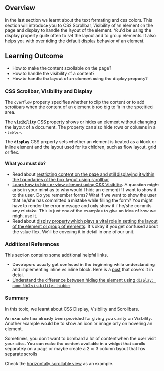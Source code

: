 ## Overview

In the last section we learnt about the text formating and css colors. This section will introduce you to CSS Scrollbar, Visibility of an element on the page and display to handle the layout of the element. You'd be using the display property quite often to set the layout and to group elements. It also helps you with over riding the default display behavior of an element.

## Learning Outcome

- How to make the content scrollable on the page?
- How to handle the visibility of a content?
- How to handle the layout of an element using the display property?

### CSS Scrollbar, Visibility and Display

The `overflow` property specifies whether to clip the content or to add scrollbars when the content of an element is too big to fit in the specified area.

The **`visibility`** CSS property shows or hides an element without changing the layout of a document. The property can also hide rows or columns in a `<table>`.

The **`display`** CSS property sets whether an element is treated as a block or inline element and the layout used for its children, such as flow layout, grid or flex.

#### What you must do?

- Read about [restricting content on the page and still displaying it within the boundaries of the box layout using scrollbar](https://www.tutorialspoint.com/css/css_scrollbars.htm)
- [Learn how to hide or view element using CSS Visibility](https://www.tutorialspoint.com/css/css_visibility.htm). A question might arise in your mind as to why would I hide an element if I want to show it to the user. Do you remember forms? What if we want to show the user that he/she has committed a mistake while filling the form? You might have to render the error message and only show it if he/she commits any mistake. This is just one of the examples to give an idea of how we might use it.
- Read about [display property which plays a vital role in setting the layout of the element or group of elements](https://css-tricks.com/almanac/properties/d/display/). It's okay if you get confused about the value flex. We'll be covering it in detail in one of our unit.

### Additional References

This section contains some additional helpful links.

- Developers usually get confused in the beginning while understanding and implementing inline vs inline block. Here is a [post](https://alligator.io/css/display-inline-vs-inline-block/) that covers it in detail.
- [Understand the difference between hiding the element using `display: none` and `visibility: hidden`](https://www.lifewire.com/display-none-vs-visibility-hidden-3466884)

### Summary

In this topic, we learnt about CSS Display, Visibility and Scrollbars.

An example has already been provided for giving you clarity on Visibility. Another example would be to show an icon or image only on hovering an element.

Sometimes, you don't want to bombard a lot of content when the user visit your sites. You can make the content available in a widget that scrolls separately on a page or maybe create a 2 or 3 column layout that has separate scrolls

Check the [horizontally scrollable view](https://codepen.io/glebkema/pen/EbQVaw) as an example.

